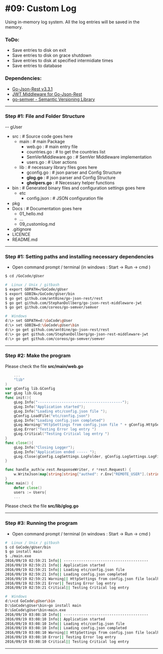 # #09: Custom Log
Using in-memory log system.  All the log entries will be saved in the memory.
### ToDo:
- Save entries to disk on exit
- Save entries to disk on grace shutdown
- Save entries to disk at specified intermidiate times
- Save entries to database

### Dependencies:
+ [Go-Json-Rest v3.3.1](https://github.com/ant0ine/go-json-rest)
+ [JWT Middleware for Go-Json-Rest](https://github.com/StephanDollberg/go-json-rest-middleware-jwt)
+ [go-semver - Semantic Versioning Library](https://github.com/ant0ine/go-json-rest#api-versioning)

---
### Step #1: File and Folder Structure
-- gUser
+ src     :  # Source code goes here
    - main  :  # main Package
        - web.go  :  # main entry file
        - countries.go : # to get the countries list
        - SemVerMiddleware.go :  # SemVer Middleware implementation 
        - users.go : #  User actions
    - lib : # necessary library files goes here
        - gconfig.go : #  json parser and Config Structure
        - **glog.go** : #  json parser and Config Structure
        - **ghelpers.go** : #  Necessary helper functions
+ bin     :  # Generated binary files and configuration settings goes here
    - etc
        - config.json  : # JSON configuration file
+ pkg
+ Docs       :  # Documentation goes here
  - 01_hello.md
  - ...
  - 09_customlog.md
+ .gitignore
+ LICENCE
+ README.md
---
### Step #1:  Setting paths and installing necessary dependencies
- Open command prompt / terminal (in windows : Start -> Run -> cmd )
```sh
$ cd /GoCode/gUser
```
```sh
#  Linux / Unix / gitbash
$ export GOPATH=/GoCode/gUser
$ export GOBIN=/GoCode/gUser/bin
$ go get github.com/ant0ine/go-json-rest/rest
$ go get github.com/StephanDollberg/go-json-rest-middleware-jwt
$ go get github.com/coreos/go-semver/semver
```
```sh
#  Windows
d:\> set GOPATH=d:\GoCode\gUser
d:\> set GOBIN=d:\GoCode\gUser\bin
d:\> go get github.com/ant0ine/go-json-rest/rest
d:\> go get github.com/StephanDollberg/go-json-rest-middleware-jwt
d:\> go get github.com/coreos/go-semver/semver
```
---
### Step #2:  Make the program
Please check the file **src/main/web.go**
```go
    ...
    "lib"
)
var gConfig lib.GConfig
var gLog lib.GLog
func init(){
    gLog.Info("---------------------------------------");
    gLog.Info("Application started");   
    gLog.Info("Loading etc/config.json file ");
    gConfig.LoadFile("etc/config.json")
    gLog.Info("Loading config.json completed")
    gLog.Warning("HttpSettings from config.json file " + gConfig.HttpSettings.Domain + " : " +  gConfig.HttpSettings.Port )
    gLog.Error("Testing Error log entry ")
    gLog.Critical("Testing Critical log entry ")
}
func close(){
    gLog.Info("Closing Logger");
    gLog.Info("Application ended ----- ");
    gLog.Close(gConfig.LogSettings.LogFolder, gConfig.LogSettings.LogFile, gConfig.LogSettings.LogFormat)
}

func handle_auth(w rest.ResponseWriter, r *rest.Request) {
    w.WriteJson(map[string]string{"authed": r.Env["REMOTE_USER"].(string)})
}
func main() {
    defer close()
    users := Users{
    ...
```

Please check the file **src/lib/glog.go**

---
### Step #3:  Running the program
- Open command prompt / terminal (in windows : Start -> Run -> cmd )
```sh
#  Linux / Unix / gitbash
$ cd GoCode/gUser/bin
$ go install main
$ ./main.exe
2016/09/19 02:59:21 Info|| ---------------------------------------
2016/09/19 02:59:21 Info|| Application started
2016/09/19 02:59:21 Info|| Loading etc/config.json file
2016/09/19 02:59:21 Info|| Loading config.json completed
2016/09/19 02:59:21 Warning|| HttpSettings from config.json file localhost : 8080
2016/09/19 02:59:21 Error|| Testing Error log entry
2016/09/19 02:59:21 Critical|| Testing Critical log entry
```
```sh
#  Windows
d:\>cd GoCode\gUser\bin
D:\GoCode\gUser\bin>go install main
D:\GoCode\gUser\bin>main.exe
2016/09/19 03:08:10 Info|| ---------------------------------------
2016/09/19 03:08:10 Info|| Application started
2016/09/19 03:08:10 Info|| Loading etc/config.json file
2016/09/19 03:08:10 Info|| Loading config.json completed
2016/09/19 03:08:10 Warning|| HttpSettings from config.json file localhost : 8080
2016/09/19 03:08:10 Error|| Testing Error log entry
2016/09/19 03:08:10 Critical|| Testing Critical log entry
```
---

